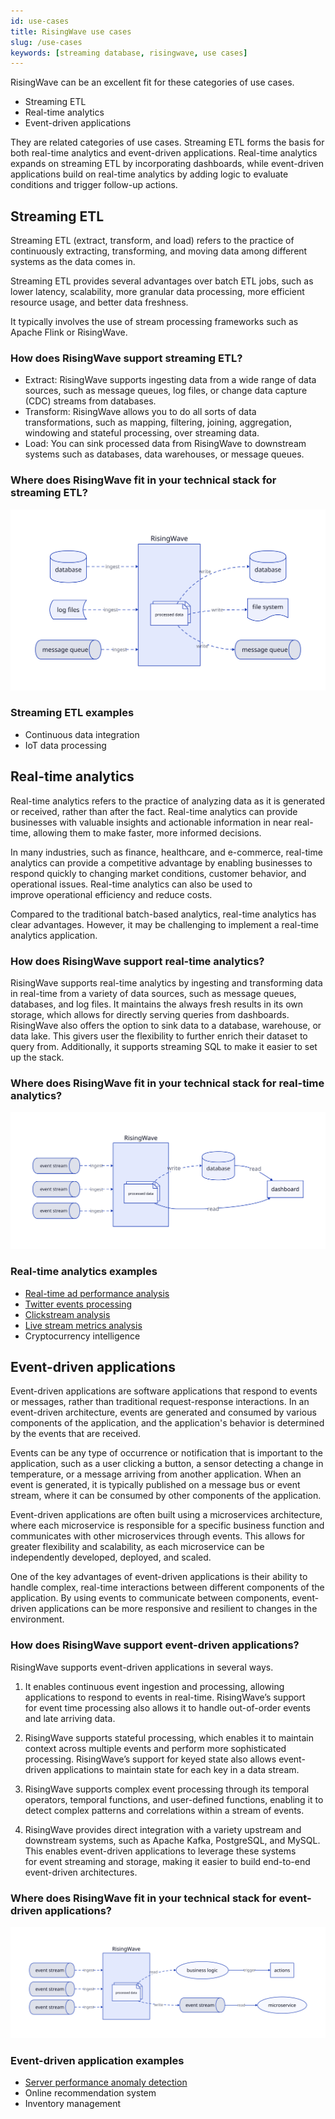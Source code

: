 ```yaml
---
id: use-cases
title: RisingWave use cases
slug: /use-cases
keywords: [streaming database, risingwave, use cases]
---
```

RisingWave can be an excellent fit for these categories of use cases.

- Streaming ETL
- Real-time analytics
- Event-driven applications

They are related categories of use cases. Streaming ETL forms the basis for both real-time analytics and event-driven applications. Real-time analytics expands on streaming ETL by incorporating dashboards, while event-driven applications build on real-time analytics by adding logic to evaluate conditions and trigger follow-up actions.

## Streaming ETL

Streaming ETL (extract, transform, and load) refers to the practice of continuously extracting, transforming, and moving data among different systems as the data comes in.

Streaming ETL provides several advantages over batch ETL jobs, such as lower latency, scalability, more granular data processing, more efficient resource usage, and better data freshness.

It typically involves the use of stream processing frameworks such as Apache Flink or RisingWave.

### How does RisingWave support streaming ETL?

- Extract: RisingWave supports ingesting data from a wide range of data sources, such as message queues, log files, or change data capture (CDC) streams from databases.
- Transform: RisingWave allows you to do all sorts of data transformations, such as mapping,  filtering, joining, aggregation, windowing and stateful processing, over streaming data.
- Load: You can sink processed data from RisingWave to downstream systems such as databases, data warehouses, or message queues.

### Where does RisingWave fit in your technical stack for streaming ETL?

![RisingWave in streaming ETL use cases](./images/use_case_etl.svg)

### Streaming ETL examples

- Continuous data integration
- IoT data processing

## Real-time analytics

Real-time analytics refers to the practice of analyzing data as it is generated or received, rather than after the fact. Real-time analytics can provide businesses with valuable insights and actionable information in near real-time, allowing them to make faster, more informed decisions.

In many industries, such as finance, healthcare, and e-commerce, real-time analytics can provide a competitive advantage by enabling businesses to respond quickly to changing market conditions, customer behavior, and operational issues. Real-time analytics can also be used to improve operational efficiency and reduce costs.

Compared to the traditional batch-based analytics, real-time analytics has clear advantages. However, it may be challenging to implement a real-time analytics application.

### How does RisingWave support real-time analytics?

RisingWave supports real-time analytics by ingesting and transforming data in real-time from a variety of data sources, such as message queues, databases, and log files. It maintains the always fresh results in its own storage, which allows for directly serving queries from dashboards. RisingWave also offers the option to sink data to a database, warehouse, or data lake. This givers user the flexibility to further enrich their dataset to query from. Additionally, it supports streaming SQL to make it easier to set up the stack.

### Where does RisingWave fit in your technical stack for real-time analytics?

![RisingWave in real-time analytics use cases](./images/use_case_analytics.svg)

### Real-time analytics examples

- [Real-time ad performance analysis](./tutorials/real-time-ad-performance-analysis.md)
- [Twitter events processing](./tutorials/fast-twitter-events-processing.md)
- [Clickstream analysis](./tutorials/clickstream-analysis.md)
- [Live stream metrics analysis](./tutorials/live-stream-metrics-analysis.md)
- Cryptocurrency intelligence

## Event-driven applications

Event-driven applications are software applications that respond to events or messages, rather than traditional request-response interactions. In an event-driven architecture, events are generated and consumed by various components of the application, and the application's behavior is determined by the events that are received.

Events can be any type of occurrence or notification that is important to the application, such as a user clicking a button, a sensor detecting a change in temperature, or a message arriving from another application. When an event is generated, it is typically published on a message bus or event stream, where it can be consumed by other components of the application.

Event-driven applications are often built using a microservices architecture, where each microservice is responsible for a specific business function and communicates with other microservices through events. This allows for greater flexibility and scalability, as each microservice can be independently developed, deployed, and scaled.

One of the key advantages of event-driven applications is their ability to handle complex, real-time interactions between different components of the application. By using events to communicate between components, event-driven applications can be more responsive and resilient to changes in the environment.

### How does RisingWave support event-driven applications?

RisingWave supports event-driven applications in several ways.

1. It enables continuous event ingestion and processing, allowing applications to respond to events in real-time. RisingWave’s support for event time processing also allows it to handle out-of-order events and late arriving data.

2. RisingWave supports stateful processing, which enables it to maintain context across multiple events and perform more sophisticated processing. RisingWave’s support for keyed state also allows event-driven applications to maintain state for each key in a data stream.

3. RisingWave supports complex event processing through its temporal operators, temporal functions, and user-defined functions, enabling it to detect complex patterns and correlations within a stream of events.

4. RisingWave provides direct integration with a variety upstream and downstream systems, such as Apache Kafka, PostgreSQL, and MySQL. This enables event-driven applications to leverage these systems for event streaming and storage, making it easier to build end-to-end event-driven architectures.

### Where does RisingWave fit in your technical stack for event-driven applications?

![RisingWave in event-driven applications](./images/use_case_event.svg)

### Event-driven application examples

- [Server performance anomaly detection](./tutorials/server-performance-anomaly-detection.md)
- Online recommendation system
- Inventory management

